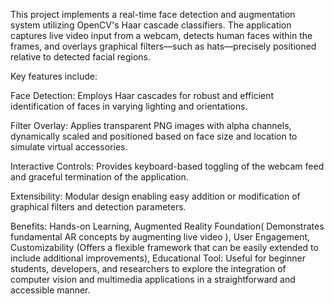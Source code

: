 This project implements a real-time face detection and augmentation system utilizing OpenCV's Haar cascade classifiers. The application captures live video input from a webcam, detects human faces within the frames, and overlays graphical filters—such as hats—precisely positioned relative to detected facial regions.

Key features include:

Face Detection: Employs Haar cascades for robust and efficient identification of faces in varying lighting and orientations.

Filter Overlay: Applies transparent PNG images with alpha channels, dynamically scaled and positioned based on face size and location to simulate virtual accessories.

Interactive Controls: Provides keyboard-based toggling of the webcam feed and graceful termination of the application.

Extensibility: Modular design enabling easy addition or modification of graphical filters and detection parameters.



Benefits:
Hands-on Learning,
Augmented Reality Foundation( Demonstrates fundamental AR concepts by augmenting live video ),
User Engagement,
Customizability (Offers a flexible framework that can be easily extended to include additional improvements),
Educational Tool: Useful for beginner  students, developers, and researchers to explore the integration of computer vision and multimedia applications in a straightforward and accessible manner.

